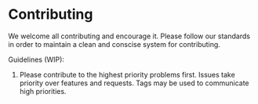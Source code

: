 # Contributing
We welcome all contributing and encourage it. Please follow our standards in order to maintain a clean and conscise system for contributing.

Guidelines (WIP):
1. Please contribute to the highest priority problems first. Issues take priority over features and requests. Tags may be used to communicate high priorities.
